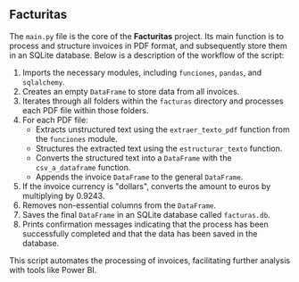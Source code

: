 <h2>Facturitas</h2>
<p>The <code>main.py</code> file is the core of the <strong>Facturitas</strong> project. Its main function is to process and structure invoices in PDF format, and subsequently store them in an SQLite database. Below is a description of the workflow of the script:</p>

<ol>
  <li>Imports the necessary modules, including <code>funciones</code>, <code>pandas</code>, and <code>sqlalchemy</code>.</li>
  <li>Creates an empty <code>DataFrame</code> to store data from all invoices.</li>
  <li>Iterates through all folders within the <code>facturas</code> directory and processes each PDF file within those folders.</li>
  <li>For each PDF file:
    <ul>
      <li>Extracts unstructured text using the <code>extraer_texto_pdf</code> function from the <code>funciones</code> module.</li>
      <li>Structures the extracted text using the <code>estructurar_texto</code> function.</li>
      <li>Converts the structured text into a <code>DataFrame</code> with the <code>csv_a_dataframe</code> function.</li>
      <li>Appends the invoice <code>DataFrame</code> to the general <code>DataFrame</code>.</li>
    </ul>
  </li>
  <li>If the invoice currency is "dollars", converts the amount to euros by multiplying by 0.9243.</li>
  <li>Removes non-essential columns from the <code>DataFrame</code>.</li>
  <li>Saves the final <code>DataFrame</code> in an SQLite database called <code>facturas.db</code>.</li>
  <li>Prints confirmation messages indicating that the process has been successfully completed and that the data has been saved in the database.</li>
</ol>

<p>This script automates the processing of invoices, facilitating further analysis with tools like Power BI.</p>
